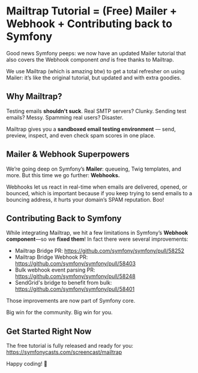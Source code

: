 # Mailtrap Tutorial = (Free) Mailer + Webhook + Contributing back to Symfony  

Good news Symfony peeps: we now have an updated Mailer tutorial that also covers the Webhook component *and* is free thanks to Mailtrap.

We use Mailtrap (which is amazing btw) to get a total refresher on using Mailer: it’s like the original tutorial, but updated and with extra goodies.

## Why Mailtrap?  

Testing emails **shouldn't suck**. Real SMTP servers? Clunky. Sending test emails? Messy. Spamming real users? Disaster.  

Mailtrap gives you a **sandboxed email testing environment** — send, preview, inspect, and even check spam scores in one place.  

## Mailer & Webhook Superpowers  

We’re going deep on Symfony’s **Mailer**: queueing, Twig templates, and more. But this time we go further: **Webhooks.**  

Webhooks let us react in real-time when emails are delivered, opened, or bounced, which is important because if you keep trying to send emails to a bouncing address, it hurts your domain’s SPAM reputation. Boo!

## Contributing Back to Symfony  

While integrating Mailtrap, we hit a few limitations in Symfony’s **Webhook component**—so we **fixed them**! In fact there were several improvements:

- Mailtrap Bridge PR: https://github.com/symfony/symfony/pull/58252
- Mailtrap Bridge Webhook PR: https://github.com/symfony/symfony/pull/58403
- Bulk webhook event parsing PR: https://github.com/symfony/symfony/pull/58248
- SendGrid's bridge to benefit from bulk: https://github.com/symfony/symfony/pull/58401

Those improvements are now part of Symfony core.  

Big win for the community. Big win for you.  

## Get Started Right Now

The free tutorial is fully released and ready for you: https://symfonycasts.com/screencast/mailtrap

Happy coding! 🚀
